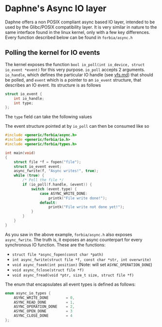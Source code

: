 # Daphne's Async IO layer

Daphne offers a non POSIX compliant async based IO layer, intended to be used by the Glibc/POSIX compatibility layer. It is very similar in nature to the same interface found in the linux kernel, only with a few key differences. Every function described below can be found in `forbia/async.h`

## Polling the kernel for IO events

The kernel exposes the function `bool io_poll(int io_device, struct io_event *event)` for this very purpose. `io_poll` accepts 2 arguments. `io_handle`, which defines the particular IO handle (see [vfs.md](https://github.com/synthels/daphne/blob/master/docs/vfs.md)) that should be polled, and `event` which is a pointer to an `io_event` structure, that describes an IO event. Its structure is as follows

```c
struct io_event {
    int io_handle;
    int type;
};
```

The `type` field can take the following values

The event structure pointed at by `io_poll` can then be consumed like so

```c
#include <generic/forbia/async.h>
#include <generic/forbia/io.h>
#include <generic/forbia/types.h>

int main(void)
{
    struct file *f = fopen("file");
    struct io_event event;
    async_fwrite(f, "Async writes!", true);
    while (true) {
        /* Poll the file */
        if (io_poll(f.handle, &event)) {
            switch (event.type) {
                case ASYNC_WRITE_DONE:
                    printk("File write done!");
                default:
                    printk("File write not done yet!");
            }
        }
    }
}
```

As you saw in the above example, `forbia/async.h` also exposes `async_fwrite`. The truth is, it exposes an async counterpart for every synchronous IO function. These are the functions:

- `struct file *async_fopen(const char *path)`
- `int async_fwrite(struct file *f, const char *str, int overwrite)`
- `void async_fseek(int position)` (Note: will set `ASYNC_OPERATION_DONE`)
- `void async_fclose(struct file *f)`
- `void async_fread(void *ptr, size_t size, struct file *f)`

The enum that encapsulates all event types is defined as follows:

```c
enum async_io_types {
    ASYNC_WRITE_DONE        = 0,
    ASYNC_READ_DONE         = 1,
    ASYNC_OPERATION_DONE    = 2,
    ASYNC_OPEN_DONE         = 3
    ASYNC_CLOSE_DONE        = 4
};
```
